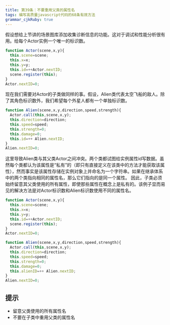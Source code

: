 ```yaml
---
title: 第39条：不要重用父类的属性名
tags: 编写高质量javascript代码的68条有效方法
grammar_cjkRuby: true
---
```

假设想给上节讲的场景图库添加收集诊断信息的功能。这对于调试和性能分析很有用。给每个Actor实例一个唯一的标识数。
```js
function Actor(scene,x,y){
  this.scene=scene;
  this.x=x;
  this.y=y;
  this.id=++Actor.nextID;
  scene.register(this);
}
Actor.nextID=0;
```
现在我们需要对Actor的子类做同样的事。假设，Alien类代表太空飞船的敌人。除了其角色标识数外，我们希望每个外星人都有一个单独标识数。
```js
function Alien(scene,x,y,direction,speed,strength){
  Actor.call(this,scene,x,y);
  this.direction=direction;
  this.speed=speed;
  this.strength=0;
  this.damage=0;
  this.id=++ Alien.nextID;
}
Alien.nextID=0;
```
这里导致Alien类与其父类Actor之间冲突。两个类都试图给实例属性id写数据。虽然每个类都认为该属性是“私有”的（即只有直接定义在该类中的方法才能获取该属性），然而事实是该属性存储在实例对象上并命名为一个字符串。如果在继承体系中的两个类指向相同的属性名，那么它们指向的是同一个属性。
因此，子类必须始终留意其父类使用的所有属性，即使那些属性在概念上是私有的。该例子显而易见的解决方法是对Actor标识数和Alien标识数使用不同的属性名。
```js
function Actor(scene,x,y){
  this.scene=scene;
  this.x=x;
  this.y=y;
  this.id=++Actor.nextID;
  scene.register(this);
}
Actor.nextID=0;

function Alien(scene,x,y,direction,speed,strength){
  Actor.call(this,scene,x,y);
  this.direction=direction;
  this.speed=speed;
  this.strength=0;
  this.damage=0;
  this.alienID=++ Alien.nextID;
}
Alien.nextID=0;
```
## 提示
- 留意父类使用的所有属性名
- 不要在子类中重用父类的属性名
